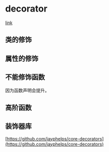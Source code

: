 # decorator
[link](http://es6.ruanyifeng.com/?search=%E8%A3%85%E9%A5%B0&x=0&y=0#docs/decorator)

## 类的修饰

## 属性的修饰

## 不能修饰函数
因为函数声明会提升。

## 高阶函数

## 装饰器库
[https://github.com/jayphelps/core-decorators](https://github.com/jayphelps/core-decorators)



